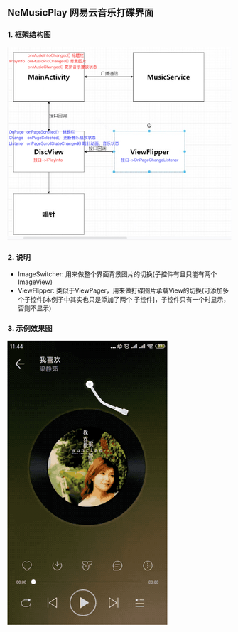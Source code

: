 ## NeMusicPlay 网易云音乐打碟界面
### 1. 框架结构图
![image](https://github.com/tianyalu/NeMusicPlayer/blob/master/show/frame_event_translate.png)
### 2. 说明
* ImageSwitcher: 用来做整个界面背景图片的切换(子控件有且只能有两个ImageView)
* ViewFlipper: 类似于ViewPager，用来做打碟图片承载View的切换(可添加多个子控件[本例子中其实也只是添加了两个
子控件]，子控件只有一个时显示，否则不显示)  

### 3. 示例效果图
![image](https://github.com/tianyalu/NeMusicPlayer/blob/master/show/show.gif)
